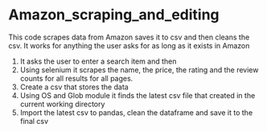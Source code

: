 # Amazon_scraping_and_editing
This code scrapes data from Amazon saves it to csv and then cleans the csv. It works for anything the user asks for as long as it exists in Amazon

1) It asks the user to enter a search item and then 
2) Using selenium it scrapes the name, the price, the rating and the review counts for all results for all pages.
3) Create a csv that stores the data
4) Using OS and Glob module it finds the latest csv file that created in the current working directory
5) Import the latest csv to pandas, clean the dataframe and save it to the final csv
